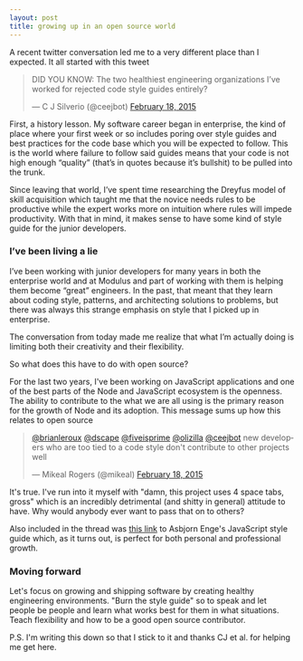 ```yaml
---
layout: post
title: growing up in an open source world
---
```


A recent twitter conversation led me to a very different place than I expected.
It all started with this tweet

<blockquote class="twitter-tweet" lang="en"><p>DID YOU KNOW: The two healthiest engineering organizations I’ve worked for rejected code style guides entirely?</p>&mdash; C J Silverio (@ceejbot) <a href="https://twitter.com/ceejbot/status/568065466754674688">February 18, 2015</a></blockquote> <script async src="//platform.twitter.com/widgets.js" charset="utf-8"></script>

First, a history lesson. My software career began in enterprise, the kind of
place where your first week or so includes poring over style guides and best
practices for the code base which you will be expected to follow. This is the
world where failure to follow said guides means that your code is not high
enough “quality” (that’s in quotes because it’s bullshit) to be pulled into the
trunk.

Since leaving that world, I’ve spent time researching the Dreyfus model of
skill acquisition which taught me that the novice needs rules to be productive
while the expert works more on intuition where rules will impede productivity.
With that in mind, it makes sense to have some kind of style guide for the
junior developers.

### I’ve been living a lie

I’ve been working with junior developers for many years in both the enterprise
world and at Modulus and part of working with them is helping them become
“great” engineers. In the past, that meant that they learn about coding style,
patterns, and architecting solutions to problems, but there was always this
strange emphasis on style that I picked up in enterprise.

The conversation from today made me realize that what I’m actually doing is
limiting both their creativity and their flexibility.

So what does this have to do with open source?

For the last two years, I've been working on JavaScript applications and one of
the best parts of the Node and JavaScript ecosystem is the openness. The
ability to contribute to the what we are all using is the primary reason for
the growth of Node and its adoption. This message sums up how this relates to
open source

<blockquote class="twitter-tweet" lang="en"><p><a href="https://twitter.com/brianleroux">@brianleroux</a> <a href="https://twitter.com/dscape">@dscape</a> <a href="https://twitter.com/fiveisprime">@fiveisprime</a> <a href="https://twitter.com/olizilla">@olizilla</a> <a href="https://twitter.com/ceejbot">@ceejbot</a> new developers who are too tied to a code style don&#39;t contribute to other projects well</p>&mdash; Mikeal Rogers (@mikeal) <a href="https://twitter.com/mikeal/status/568095459547299840">February 18, 2015</a></blockquote> <script async src="//platform.twitter.com/widgets.js" charset="utf-8"></script>

It's true. I've run into it myself with "damn, this project uses 4 space tabs,
gross" which is an incredibly detrimental (and shitty in general) attitude to
have. Why would anybody ever want to pass that on to others?

Also included in the thread was [this
link](https://github.com/asbjornenge/javascript-style) to Asbjorn Enge's
JavaScript style guide which, as it turns out, is perfect for both personal and
professional growth.

### Moving forward

Let's focus on growing and shipping software by creating healthy engineering
environments. "Burn the style guide" so to speak and let people be people and
learn what works best for them in what situations. Teach flexibility and how to
be a good open source contributor.

P.S. I'm writing this down so that I stick to it and thanks CJ et al. for
helping me get here.
